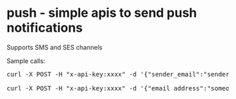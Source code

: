 # push - simple apis to send push notifications

Supports SMS and SES channels


Sample calls:

<pre>
curl -X POST -H "x-api-key:xxxx" -d '{"sender_email":"sender@domain", "to":["dest@somewhere"], "subject":"stuff","message":"yo"}' https://myapiid.execute-api.us-east-1.amazonaws.com/dev/push/api/v1/emailmessage

curl -X POST -H "x-api-key:xxxx" -d '{"email_address":"someone@somewhere"}' https://myapiid.execute-api.us-east-1.amazonaws.com/dev/push/api/v1/regaddress
</pre>
